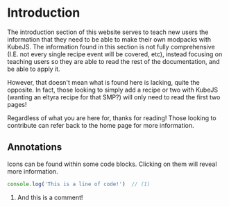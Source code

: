 # Introduction
The introduction section of this website serves to teach new users the information that they need to be able to make their own modpacks with KubeJS. The information found in this section is not fully comprehensive (I.E. not every single recipe event will be covered, etc), instead focusing on teaching users so they are able to read the rest of the documentation, and be able to apply it. 

However, that doesn't mean what is found here is lacking, quite the opposite. In fact, those looking to simply add a recipe or two with KubeJS (wanting an eltyra recipe for that SMP?) will only need to read the first two pages! 

Regardless of what you are here for, thanks for reading! Those looking to contribute can refer back to the home page for more information.

## Annotations
Icons can be found within some code blocks. Clicking on them will reveal more information.

```js
console.log('This is a line of code!')  // (1)
```

1. And this is a comment!
